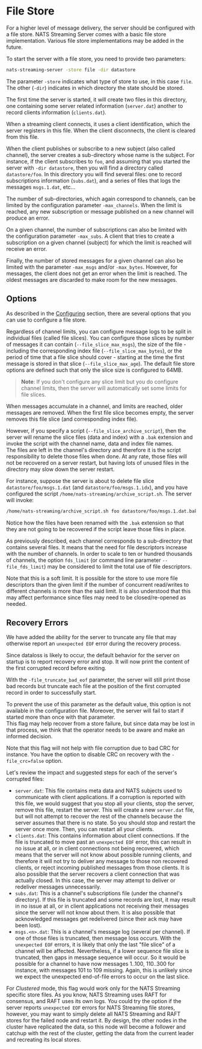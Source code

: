 # File Store

For a higher level of message delivery, the server should be configured with a file store. NATS Streaming Server comes with a basic file store implementation. Various file store implementations may be added in the future.

To start the server with a file store, you need to provide two parameters:

```bash
nats-streaming-server -store file -dir datastore
```

The parameter `-store` indicates what type of store to use, in this case `file`. The other \(`-dir`\) indicates in which directory the state should be stored.

The first time the server is started, it will create two files in this directory, one containing some server related information \(`server.dat`\) another to record clients information \(`clients.dat`\).

When a streaming client connects, it uses a client identification, which the server registers in this file. When the client disconnects, the client is cleared from this file.

When the client publishes or subscribe to a new subject \(also called channel\), the server creates a sub-directory whose name is the subject. For instance, if the client subscribes to `foo`, and assuming that you started the server with `-dir datastore`, then you will find a directory called `datastore/foo`. In this directory you will find several files: one to record subscriptions information \(`subs.dat`\), and a series of files that logs the messages `msgs.1.dat`, etc...

The number of sub-directories, which again correspond to channels, can be limited by the configuration parameter `-max_channels`. When the limit is reached, any new subscription or message published on a new channel will produce an error.

On a given channel, the number of subscriptions can also be limited with the configuration parameter `-max_subs`. A client that tries to create a subscription on a given channel \(subject\) for which the limit is reached will receive an error.

Finally, the number of stored messages for a given channel can also be limited with the parameter `-max_msgs` and/or `-max_bytes`. However, for messages, the client does not get an error when the limit is reached. The oldest messages are discarded to make room for the new messages.

## Options

As described in the [Configuring](../cfgfile.md#configuration-file) section, there are several options that you can use to configure a file store.

Regardless of channel limits, you can configure message logs to be split in individual files \(called file slices\). You can configure those slices by number of messages it can contain \(`--file_slice_max_msgs`\), the size of the file - including the corresponding index file \(`--file_slice_max_bytes`\), or the period of time that a file slice should cover - starting at the time the first message is stored in that slice \(`--file_slice_max_age`\). The default file store options are defined such that only the slice size is configured to 64MB.

> **Note**: If you don't configure any slice limit but you do configure channel limits, then the server will automatically set some limits for file slices.

When messages accumulate in a channel, and limits are reached, older messages are removed. When the first file slice becomes empty, the server removes this file slice \(and corresponding index file\).

However, if you specify a script \(`--file_slice_archive_script`\), then the server will rename the slice files \(data and index\) with a `.bak` extension and invoke the script with the channel name, data and index file names.  
 The files are left in the channel's directory and therefore it is the script responsibility to delete those files when done. At any rate, those files will not be recovered on a server restart, but having lots of unused files in the directory may slow down the server restart.

For instance, suppose the server is about to delete file slice `datastore/foo/msgs.1.dat` \(and `datastore/foo/msgs.1.idx`\), and you have configured the script `/home/nats-streaming/archive_script.sh`. The server will invoke:

```bash
/home/nats-streaming/archive_script.sh foo datastore/foo/msgs.1.dat.bak datastore/foo/msgs.2.idx.bak
```

Notice how the files have been renamed with the `.bak` extension so that they are not going to be recovered if the script leave those files in place.

As previously described, each channel corresponds to a sub-directory that contains several files. It means that the need for file descriptors increase with the number of channels. In order to scale to ten or hundred thousands of channels, the option `fds_limit` \(or command line parameter `--file_fds_limit`\) may be considered to limit the total use of file descriptors.

Note that this is a soft limit. It is possible for the store to use more file descriptors than the given limit if the number of concurrent read/writes to different channels is more than the said limit. It is also understood that this may affect performance since files may need to be closed/re-opened as needed.

## Recovery Errors

We have added the ability for the server to truncate any file that may otherwise report an `unexpected EOF` error during the recovery process.

Since dataloss is likely to occur, the default behavior for the server on startup is to report recovery error and stop. It will now print the content of the first corrupted record before exiting.

With the `-file_truncate_bad_eof` parameter, the server will still print those bad records but truncate each file at the position of the first corrupted record in order to successfully start.

To prevent the use of this parameter as the default value, this option is not available in the configuration file. Moreover, the server will fail to start if started more than once with that parameter.  
 This flag may help recover from a store failure, but since data may be lost in that process, we think that the operator needs to be aware and make an informed decision.

Note that this flag will not help with file corruption due to bad CRC for instance. You have the option to disable CRC on recovery with the `-file_crc=false` option.

Let's review the impact and suggested steps for each of the server's corrupted files:

* `server.dat`: This file contains meta data and NATS subjects used to communicate with client applications. If a corruption is reported with this file, we would suggest that you stop all your clients, stop the server, remove this file, restart the server. This will create a new `server.dat` file, but will not attempt to recover the rest of the channels because the server assumes that there is no state. So you should stop and restart the server once more. Then, you can restart all your clients.
* `clients.dat`: This contains information about client connections. If the file is truncated to move past an `unexpected EOF` error, this can result in no issue at all, or in client connections not being recovered, which means that the server will not know about possible running clients, and therefore it will not try to deliver any message to those non recovered clients, or reject incoming published messages from those clients. It is also possible that the server recovers a client connection that was actually closed. In this case, the server may attempt to deliver or redeliver messages unnecessarily.
* `subs.dat`: This is a channel's subscriptions file \(under the channel's directory\). If this file is truncated and some records are lost, it may result in no issue at all, or in client applications not receiving their messages since the server will not know about them. It is also possible that acknowledged messages get redelivered \(since their ack may have been lost\).
* `msgs.<n>.dat`: This is a channel's message log \(several per channel\). If one of those files is truncated, then message loss occurs. With the `unexpected EOF` errors, it is likely that only the last "file slice" of a channel will be affected. Nevertheless, if a lower sequence file slice is truncated, then gaps in message sequence will occur. So it would be possible for a channel to have now messages 1..100, 110..300 for instance, with messages 101 to 109 missing. Again, this is unlikely since we expect the unexpected end-of-file errors to occur on the last slice.

For _Clustered_ mode, this flag would work only for the NATS Streaming specific store files. As you know, NATS Streaming uses RAFT for consensus, and RAFT uses its own logs. You could try the option if the server reports `unexpected EOF` errors for NATS Streaming file stores, however, you may want to simply delete all NATS Streaming and RAFT stores for the failed node and restart it. By design, the other nodes in the cluster have replicated the data, so this node will become a follower and catchup with the rest of the cluster, getting the data from the current leader and recreating its local stores.

